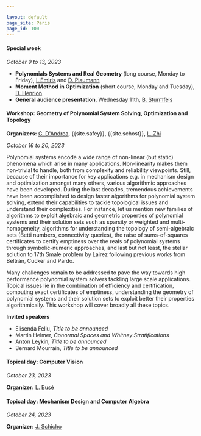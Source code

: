 ```yaml
---

layout: default
page_site: Paris
page_id: 100
---
```


#### Special week 
*October  9 to 13, 2023*
* **Polynomials Systems and Real Geometry** (long course, Monday to Friday), [I. Emiris](http://cgi.di.uoa.gr/~emiris) and [D. Plaumann](http://www.mathematik.tu-dortmund.de/~dplauman/index_en.html)
* **Moment Method in Optimization** (short course, Monday and Tuesday), [D. Henrion](https://homepages.laas.fr/henrion)
* **General audience presentation**, Wednesday 11th, [B. Sturmfels](https://math.berkeley.edu/~bernd)


#### Workshop: Geometry of Polynomial System Solving, Optimization and Topology

**Organizers:**  [C. D'Andrea](http://www.ub.edu/arcades/cdandrea.html), {{site.safey}}, {{site.schost}}, [L. Zhi](http://www.mmrc.iss.ac.cn/~lzhi/) 

*October 16 to 20, 2023*


Polynomial systems encode a wide range of non-linear (but static) phenomena which arise in many 
applications. Non-linearity makes them non-trivial to handle, both from complexity and reliability viewpoints. 
Still, because of their importance for key applications e.g. in mechanism design and optimization amongst many others, 
various algorithmic approaches have been developed.
During the last decades, tremendous achievements have been accomplished to design faster algorithms for polynomial system 
solving, extend their capabilities to tackle topological issues and understand their complexities. For instance, 
let us mention new families of algorithms to exploit algebraic and geometric properties of polynomial systems 
and their solution sets such as sparsity or weighted and multi-homogeneity, algorithms for understanding the topology of 
semi-algebraic sets (Betti numbers, connectivity queries), the raise of sums-of-squares certificates to certify emptiness over the reals of polynomial systems through symbolic-numeric approaches, and last but not least, 
the stellar solution to 17th Smale problem by Lairez following previous works from Beltrán, Cucker and Pardo.  

Many challenges remain to be addressed to pave the way towards high performance polynomial system solvers 
tackling large scale applications. Topical issues lie in the combination of efficiency and certification, computing 
exact certificates of emptiness, understanding the geometry of polynomial systems and their solution sets to exploit 
better their properties algorithmically. This workshop will cover broadly all these 
topics.

**Invited speakers**
- Elisenda Feliu, *Title to be announced*
- Martin Helmer, *Conormal Spaces and Whitney Stratifications* 
- Anton Leykin, *Title to be announced*
- Bernard Mourrain, *Title to be announced*

#### Topical day: Computer Vision 

*October 23, 2023*

**Organizer:** [L. Busé](http://www-sop.inria.fr/members/Laurent.Buse)


#### Topical day: Mechanism Design and Computer Algebra

*October 24, 2023*

**Organizer:** [J. Schicho](https://www3.risc.jku.at/people/jschicho)
